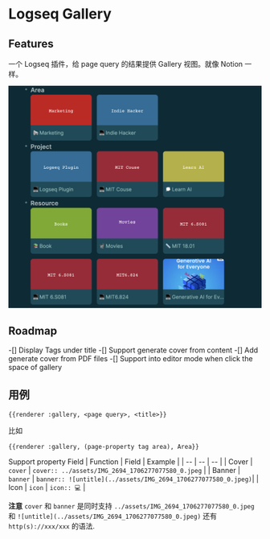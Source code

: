# Logseq Gallery

## Features
一个 Logseq 插件，给 page query 的结果提供 Gallery 视图。就像 Notion 一样。

![](./imgs/screenshot-1.png)

## Roadmap
-[] Display Tags under title
-[] Support generate cover from content
-[] Add generate cover from PDF files
-[] Support into editor mode when click the space of gallery

## 用例
```
{{renderer :gallery, <page query>, <title>}}
```
比如
```
{{renderer :gallery, (page-property tag area), Area}}
```

Support property Field
| Function | Field | Example |
| -- | -- | -- |
| Cover | `cover` | `cover:: ../assets/IMG_2694_1706277077580_0.jpeg`  |
| Banner | `banner` | `banner:: ![untitle](../assets/IMG_2694_1706277077580_0.jpeg)`|
| Icon | `icon` | `icon:: 💻` |  

**注意**
`cover` 和 `banner` 是同时支持 `../assets/IMG_2694_1706277077580_0.jpeg` 和 `![untitle](../assets/IMG_2694_1706277077580_0.jpeg)` 还有 `http(s)://xxx/xxx` 的语法.
